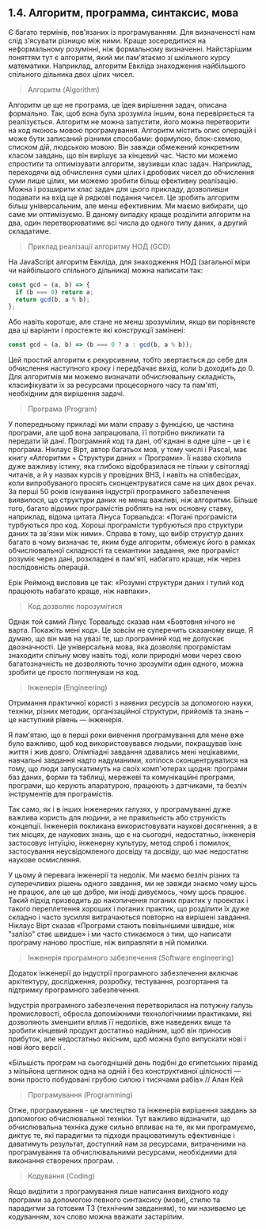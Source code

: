 ## 1.4. Алгоритм, программа, синтаксис, мова

Є багато термінів, пов'язаних із програмуванням. Для визначеності нам слід з'ясувати різницю між ними. Краще зосередитися на неформальному розумінні, ніж формальному визначенні. Найстарішим поняттям тут є алгоритм, який ми пам'ятаємо зі шкільного курсу математики. Наприклад, алгоритм Евкліда знаходження найбільшого спільного дільника двох цілих чисел.

> Алгоритм (Algorithm)

Алгоритм це ще не програма, це ідея вирішення задач, описана формально. Так, щоб вона була зрозуміла іншим, вона перевіряється та реалізується. Алгоритм не можна запустити, його можна перетворити на код якоюсь мовою програмування. Алгоритм містить опис операцій і може бути записаний різними способами: формулою, блок-схемою, списком дій, людською мовою. Він завжди обмежений конкретним класом завдань, що він вирішує за кінцевий час. Часто ми можемо спростити та оптимізувати алгоритм, звузивши клас задач. Наприклад, переходячи від обчислення суми цілих і дробових чисел до обчислення суми лише цілих, ми можемо зробити більш ефективну реалізацію. Можна і розширити клас задач для цього прикладу, дозволивши подавати на вхід ще й рядкові подання чисел. Це зробить алгоритм більш універсальним, але менш ефективним. Ми маємо вибирати, що саме ми оптимізуємо. В даному випадку краще розділити алгоритм на два, один перетворюватимє всі числа до одного типу даних, а другий складатиме.

> Приклад реалізації алгоритму НОД (GCD)

На JavaScript алгоритм Евкліда, для знаходження НОД (загальної міри чи найбільшого спільного дільника) можна написати так:

```js
const gcd = (a, b) => {
  if (b === 0) return a;
  return gcd(b, a % b);
};
```

Або навіть коротше, але стане не менш зрозумілим, якщо ви порівняєте два ці варіанти і простежте які конструкції замінені:

```js
const gcd = (a, b) => (b === 0 ? a : gcd(b, a % b));
```

Цей простий алгоритм є рекурсивним, тобто звертається до себе для обчислення наступного кроку і передбачає вихід, коли b доходить до 0. Для алгоритмів ми можемо визначати обчислювальну складність, класифікувати їх за ресурсами процесорного часу та пам'яті, необхідним для вирішення задачі.

> Програма (Program)

У попередньому прикладі ми мали справу з функцією, це частина програми, але щоб вона запрацювала, її потрібно викликати та передати їй дані. Програмний код та дані, об'єднані в одне ціле – це і є програма. Ніклаус Вірт, автор багатьох мов, у тому числі і Pascal, має книгу «Алгоритми + Структури даних = Програми». Її назва схопила дуже важливу істину, яка глибоко відобразилася не тільки у світогляді читачів, а й у назвах курсів у провідних ВНЗ, і навіть на співбесідах, коли випробуваного просять сконцентруватися саме на цих двох речах. За перші 50 років існування індустрії програмного забезпечення виявилося, що структури даних не менш важливі, ніж алгоритми. Більше того, багато відомих програмістів роблять на них основну ставку, наприклад, відома цитата Лінуса Торвальдса: «Погані програмісти турбуються про код. Хороші програмісти турбуються про структури даних та зв'язки між ними». Справа в тому, що вибір структур даних багато в чому визначає те, яким буде алгоритм, обмежує його в рамках обчислювальної складності та семантики завдання, яке програміст розуміє через дані, розкладені в пам'яті, набагато краще, ніж через послідовність операцій.

Ерік Реймонд висловив це так: «Розумні структури даних і тупий код працюють набагато краще, ніж навпаки».

> Код дозволяє порозумітися

Однак той самий Лінус Торвальдс сказав нам «Бовтовня нічого не варта. Покажіть мені код». Це зовсім не суперечить сказаному вище. Я думаю, що він мав на увазі те, що програмний код не допускає двозначності. Це універсальна мова, яка дозволяє програмістам знаходити спільну мову навіть тоді, коли природні мови через свою багатозначність не дозволяють точно зрозуміти один одного, можна зробити це просто поглянувши на код.

> Інженерія (Engineering)

Отримання практичної користі з наявних ресурсів за допомогою науки, техніки, різних методик, організаційної структури, прийомів та знань – це наступний рівень — інженерія.

Я пам'ятаю, що в перші роки вивчення програмування для мене вже було важливо, щоб код використовувався людьми, покращував їхнє життя і жив довго. Олімпіадні завдання здавались мені нецікавими, навчальні завдання надто надуманими, хотілося сконцентруватися на тому, що люди запускатимуть на своїх комп'ютерах щодня: програми баз даних, форми та таблиці, мережеві та комунікаційні програми, програми, що керують апаратурою, працюють з датчиками, та безліч інструментів для програмістів.

Так само, як і в інших інженерних галузях, у програмуванні дуже важлива користь для людини, а не правильність або стрункість концепції. Інженерія покликана використовувати наукові досягнення, а в тих місцях, де наукових знань, що є на сьогодні, недостатньо, інженерія застосовує інтуїцію, інженерну культуру, метод спроб і помилок, застосування неусвідомленого досвіду та досвіду, що має недостатнє наукове осмислення.

У цьому й перевага інженерії та недолік. Ми маємо безліч різних та суперечливих рішень одного завдання, ми не завжди знаємо чому щось не працює, але це ще добре, ми іноді дивуємось, чому щось працює. Такий підхід призводить до накопичення поганих практик у проектах і такого переплетення хороших і поганих практик, що розділити їх дуже складно і часто зусилля витрачаються повторно на вирішені завдання. Ніклаус Вірт сказав «Програми стають повільнішими швидше, ніж "залізо" стає швидше» і ми часто стикаємося з тим, що написати програму наново простіше, ніж виправляти в ній помилки.

> Інженерія програмного забезпечення (Software engineering)

Додаток інженерії до індустрії програмного забезпечення включає архітектуру, дослідження, розробку, тестування, розгортання та підтримку програмного забезпечення.

Індустрія програмного забезпечення перетворилася на потужну галузь промисловості, обросла допоміжними технологічними практиками, які дозволяють зменшити вплив її недоліків, вже наведених вище та зробити кінцевий продукт достатньо надійним, щоб він приносив прибуток, але недостатньо якісним, щоб можна було випускати нові і нові його версії .

«Більшість програм на сьогоднішній день подібні до єгипетських пірамід з мільйона цеглинок одна на одній і без конструктивної цілісності — вони просто побудовані грубою силою і тисячами рабів» // Алан Кей

> Програмування (Programming)

Отже, програмування - це мистецтво та інженерія вирішення завдань за допомогою обчислювальної техніки. Тут важливо відзначити, що обчислювальна техніка дуже сильно впливає на те, як ми програмуємо, диктує те, які парадигми та підходи працюватимуть ефективніше і даватимуть результат, доступний нам за ресурсами, витраченими на програмування та обчислювальними ресурсами, необхідними для виконання створених програм. .

> Кодування (Coding)

Якщо виділити з програмування лише написання вихідного коду програми за допомогою певного синтаксису (мови), стилю та парадигми за готовим ТЗ (технічним завданням), то ми називаємо це кодуванням, хоч слово можна вважати застарілим.
